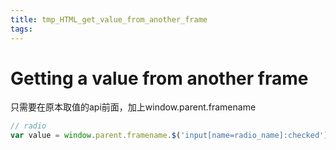 ```yaml
---
title: tmp_HTML_get_value_from_another_frame
tags:
---
```

Getting a value from another frame
===

只需要在原本取值的api前面，加上window.parent.framename
```js
// radio
var value = window.parent.framename.$('input[name=radio_name]:checked').val();
```
